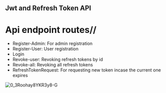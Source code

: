 ## Jwt and Refresh Token API


# Api endpoint routes//
* Register-Admin: For admin registration
* Register-User: User registration
* Login
* Revoke-user: Revoking refresh tokens by id
* Revoke-all: Revoking all refresh tokens
* RefreshTokenRequest: For requesting new token incase the current one expires 


![0_3Roohay8YKR3y8-G](https://github.com/user-attachments/assets/f2b8b7bf-5255-4650-91f8-cc2a914bcb03)
